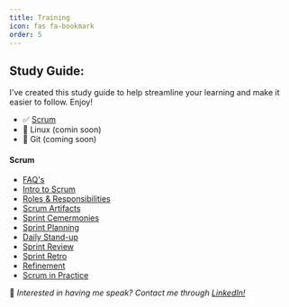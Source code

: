 ```yaml
---
title: Training
icon: fas fa-bookmark
order: 5
---
```


## Study Guide:
I've created this study guide to help streamline your learning and make it easier to follow. Enjoy!
- ✅ [Scrum](#scrum)
- 🔲 Linux (comin soon)
- 🔲 Git (coming soon)

#### Scrum
- [FAQ's](https://rkkoranteng.com/posts/scrum-faq/)
- [Intro to Scrum](https://rkkoranteng.com/posts/scrum-intro/)
- [Roles & Responsibilities](#)
- [Scrum Artifacts](#)
- [Sprint Cemermonies](#)
- [Sprint Planning](#)
- [Daily Stand-up](#)
- [Sprint Review](#)
- [Sprint Retro](#)
- [ Refinement](#)
- [ Scrum in Practice](#)

📢 _Interested in having me speak? Contact me through [LinkedIn!](https://www.linkedin.com/in/richard-koranteng)_
